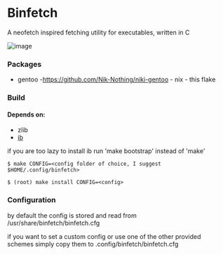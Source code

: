 # Binfetch

A neofetch inspired fetching utility for executables, written in C

![image](https://socki.moe/binfetch.png "img")

### Packages

- gentoo -https://github.com/Nik-Nothing/niki-gentoo
- nix - this flake

### Build

#### Depends on:

- zlib
- [ib](https://github.com/Nik-Nothing/ibranching)

if you are too lazy to install ib run 'make bootstrap' instead of 'make'

~~~
$ make CONFIG=<config folder of choice, I suggest $HOME/.config/binfetch> 
~~~
~~~
$ (root) make install CONFIG=<config>
~~~

### Configuration

by default the config is stored and read from /usr/share/binfetch/binfetch.cfg

if you want to set a custom config or use one of the other provided schemes simply copy them to .config/binfetch/binfetch.cfg

